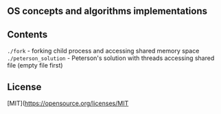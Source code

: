 ## OS concepts and algorithms implementations

## Contents
```./fork``` - forking child process and accessing shared memory space
```./peterson_solution``` - Peterson's solution with threads accessing shared file (empty file first)
 
## License
[MIT](https://opensource.org/licenses/MIT

